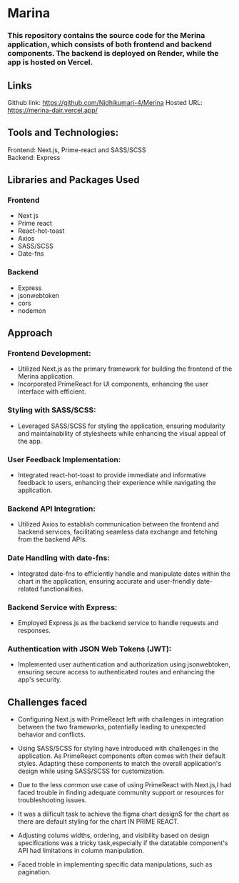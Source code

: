 # Marina

### This repository contains the source code for the Merina application, which consists of both frontend and backend components. The backend is deployed on Render, while the app is hosted on Vercel.

## Links

Github link: https://github.com/Nidhikumari-4/Merina
Hosted URL: https://merina-dair.vercel.app/

## Tools and Technologies:

Frontend: Next.js, Prime-react and SASS/SCSS \
Backend: Express

## Libraries and Packages Used

### Frontend

- Next js
- Prime react
- React-hot-toast
- Axios
- SASS/SCSS
- Date-fns

### Backend

- Express
- jsonwebtoken
- cors
- nodemon

## Approach

### Frontend Development:

- Utilized Next.js as the primary framework for building the frontend of the Merina application.
- Incorporated PrimeReact for UI components, enhancing the user interface with efficient.

### Styling with SASS/SCSS:

- Leveraged SASS/SCSS for styling the application, ensuring modularity and maintainability of stylesheets while enhancing the visual appeal of the app.

### User Feedback Implementation:

- Integrated react-hot-toast to provide immediate and informative feedback to users, enhancing their experience while navigating the application.

### Backend API Integration:

- Utilized Axios to establish communication between the frontend and backend services, facilitating seamless data exchange and fetching from the backend APIs.

### Date Handling with date-fns:

- Integrated date-fns to efficiently handle and manipulate dates within the chart in the application, ensuring accurate and user-friendly date-related functionalities.

### Backend Service with Express:

- Employed Express.js as the backend service to handle requests and responses.

### Authentication with JSON Web Tokens (JWT):

- Implemented user authentication and authorization using jsonwebtoken, ensuring secure access to authenticated routes and enhancing the app's security.

## Challenges faced

- Configuring Next.js with PrimeReact left with challenges in integration between the two frameworks, potentially leading to unexpected behavior and conflicts.

- Using SASS/SCSS for styling have introduced with challenges in the application. As PrimeReact components often comes with their default styles. Adapting these components to match the overall application's design while using SASS/SCSS for customization.

- Due to the less common use case of using PrimeReact with Next.js,I had faced trouble in finding adequate community support or resources for troubleshooting issues.

- It was a diificult task to achieve the figma chart designS for the chart as there are default styling for the chart IN PRIME REACT.

- Adjusting colums widths, ordering, and visibility based on design specifications was a tricky task,especially if the datatable component's API had limitations in column manipulation.

- Faced troble in implementing specific data manipulations, such as pagination.
